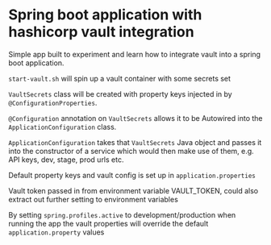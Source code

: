 # Spring boot application with hashicorp vault integration

Simple app built to experiment and learn how to integrate vault into a spring boot application.

`start-vault.sh` will spin up a vault container with some secrets set

`VaultSecrets` class will be created with property keys injected in by `@ConfigurationProperties`.

`@Configuration` annotation on `VaultSecrets` allows it to be Autowired into the `ApplicationConfiguration` class.

`ApplicationConfiguration` takes that `VaultSecrets` Java object and passes it into the constructor of a service which would then make use of them, e.g. API keys, dev, stage, prod urls etc.

Default property keys and vault config is set up in `application.properties`

Vault token passed in from environment variable VAULT_TOKEN, could also extract out further setting to environment variables

By setting `spring.profiles.active` to development/production when running the app the vault properties will override the default `application.property` values